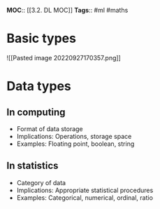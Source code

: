 **MOC**:: [[3.2. DL MOC]]
**Tags**:: #ml #maths

# Basic types
![[Pasted image 20220927170357.png]]

# Data types
## In computing
- Format of data storage
- Implications: Operations, storage space
- Examples: Floating point, boolean, string
## In statistics
- Category of data
- Implications: Appropriate statistical procedures
- Examples: Categorical, numerical, ordinal, ratio